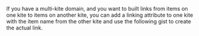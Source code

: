 If you have a multi-kite domain, and you want to built links from items on one kite to items on another kite, you can add a linking attribute to one kite with the item name from the other kite and use the following gist to create the actual link.
